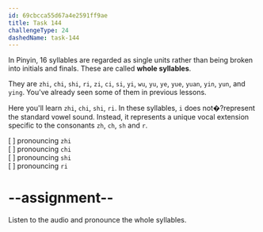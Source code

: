 ```yaml
---
id: 69cbcca55d67a4e2591ff9ae
title: Task 144
challengeType: 24
dashedName: task-144
---
```


<!-- (Audio) A: zhi, chi, shi, ri -->

In Pinyin, 16 syllables are regarded as single units rather than being broken into initials and finals. These are called **whole syllables**.

They are `zhi`, `chi`, `shi`, `ri`, `zi`, `ci`, `si`, `yi`, `wu`, `yu`, `ye`, `yue`, `yuan`, `yin`, `yun`, and `ying`. You've already seen some of them in previous lessons.

Here you'll learn `zhi`, `chi`, `shi`, `ri`. In these syllables, `i` does not�?represent the standard vowel sound. Instead, it represents a unique vocal extension specific to the consonants `zh`, `ch`, `sh` and `r`.

[ ] pronouncing `zhi`  
[ ] pronouncing `chi`  
[ ] pronouncing `shi`  
[ ] pronouncing `ri`

# --assignment--

Listen to the audio and pronounce the whole syllables.
